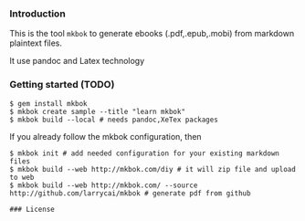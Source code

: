 ### Introduction 

This is the tool `mkbok` to generate ebooks (.pdf,.epub,.mobi) from markdown plaintext files.

It use pandoc and Latex technology

### Getting started (TODO) 

~~~~~~~~~~~ {.bash}
$ gem install mkbok
$ mkbok create sample --title "learn mkbok"
$ mkbok build --local # needs pandoc,XeTex packages
~~~~~~~~~~~~~

If you already follow the mkbok configuration, then

~~~~~~~~~~~ {.bash}
$ mkbok init # add needed configuration for your existing markdown files
$ mkbok build --web http://mkbok.com/diy # it will zip file and upload to web
$ mkbok build --web http://mkbok.com/ --source http://github.com/larrycai/mkbok # generate pdf from github

### License

